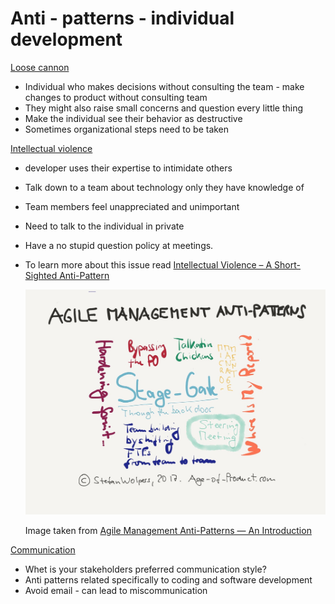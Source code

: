 # Anti - patterns - individual development

<ins>Loose cannon</ins>
*   Individual who makes decisions without consulting the team - make changes to product without consulting team
*   They might also raise small concerns and question every little thing
*   Make the individual see their behavior as destructive
*   Sometimes organizational steps need to be taken

<ins>Intellectual violence</ins>
*   developer uses their expertise to intimidate others
*   Talk down to a team about technology only they have knowledge of
*   Team members feel unappreciated and unimportant
*   Need to talk to the individual in private
*   Have a no stupid question policy at meetings.
*   To learn more about this issue read [Intellectual Violence – A Short-Sighted Anti-Pattern](https://develpreneur.com/intellectual-violence-a-short-sighted-anti-pattern/)

    ![agile-management-anti-pattern](/assets/agile-management-anti-pattern.jpeg)

    Image taken from [Agile Management Anti-Patterns — An Introduction](https://productcoalition.com/agile-management-anti-patterns-f829bb5ac490)


<ins>Communication</ins>
*   Whet is your stakeholders preferred communication style?
*   Anti patterns related specifically to coding and software development
*   Avoid email - can lead to miscommunication

